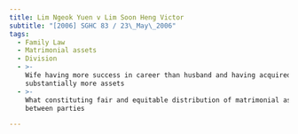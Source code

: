 ```yaml
---
title: Lim Ngeok Yuen v Lim Soon Heng Victor
subtitle: "[2006] SGHC 83 / 23\_May\_2006"
tags:
  - Family Law
  - Matrimonial assets
  - Division
  - >-
    Wife having more success in career than husband and having acquired
    substantially more assets
  - >-
    What constituting fair and equitable distribution of matrimonial assets
    between parties

---
```


